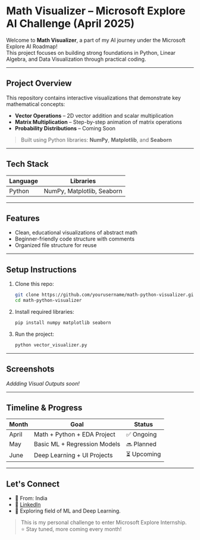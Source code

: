 
# Math Visualizer – Microsoft Explore AI Challenge (April 2025)

Welcome to **Math Visualizer**, a part of my AI journey under the Microsoft Explore AI Roadmap!  
This project focuses on building strong foundations in Python, Linear Algebra, and Data Visualization through practical coding.

------------------------------------------------------------------------------------------------------------------------------------

## Project Overview

This repository contains interactive visualizations that demonstrate key mathematical concepts:

- **Vector Operations** – 2D vector addition and scalar multiplication
- **Matrix Multiplication** – Step-by-step animation of matrix operations
- **Probability Distributions** – Coming Soon

> Built using Python libraries: **NumPy**, **Matplotlib**, and **Seaborn**

------------------------------------------------------------------------------------------------------------------------------------

## Tech Stack

| Language | Libraries |
|----------|-----------|
| Python   | NumPy, Matplotlib, Seaborn |

-------------------------------------------------------------------------------------------------------------------------------------

## Features

- Clean, educational visualizations of abstract math
- Beginner-friendly code structure with comments
- Organized file structure for reuse

------------------------------------------------------------------------------------------------------------------------------------

##  Setup Instructions

1. Clone this repo:
   ```bash
   git clone https://github.com/yourusername/math-python-visualizer.git
   cd math-python-visualizer
   ```

2. Install required libraries:
   ```bash
   pip install numpy matplotlib seaborn
   ```

3. Run the project:
   ```bash
   python vector_visualizer.py
   ```

---

## Screenshots

_Addding Visual Outputs soon!_

---

## Timeline & Progress

| Month   | Goal                           | Status  |
|---------|--------------------------------|---------|
| April   | Math + Python + EDA Project    | ✅ Ongoing |
| May     | Basic ML + Regression Models   | 🔜 Planned |
| June    | Deep Learning + UI Projects    | ⏳ Upcoming |

---

## Let's Connect

- 📍 From: India
- 🔗 [LinkedIn](https://www.linkedin.com/in/lalitkumarvaddina/)
- 💼 Exploring field of ML and Deep Learning.


> This is my personal challenge to enter Microsoft Explore Internship.  
> ⭐ Stay tuned, more coming every month!

